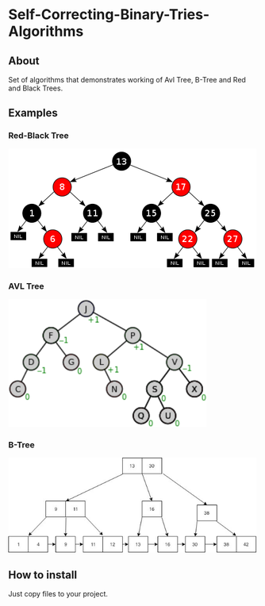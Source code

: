 # Self-Correcting-Binary-Tries-Algorithms

## About

Set of algorithms that demonstrates working of Avl Tree, B-Tree and Red and Black Trees.

## Examples

### Red-Black Tree
<img src = "examples/rbtree.png">
<br>

### AVL Tree
<img src = "examples/avltree.png" width = 400>
<br>

### B-Tree
<img src = "examples/btree.jpeg" width = 500>

<br>

## How to install

Just copy files to your project.
